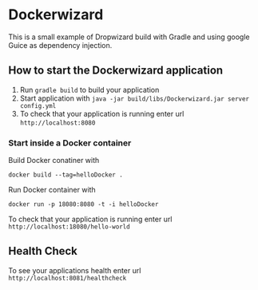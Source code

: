 # Dockerwizard

This is a small example of Dropwizard build with Gradle and using google Guice as dependency injection.

How to start the Dockerwizard application
---

1. Run `gradle build` to build your application
1. Start application with `java -jar build/libs/Dockerwizard.jar server config.yml`
1. To check that your application is running enter url `http://localhost:8080`

### Start inside a Docker container 

Build Docker conatiner with
```
docker build --tag=helloDocker .
```
Run Docker container with

```
docker run -p 18080:8080 -t -i helloDocker
```

To check that your application is running enter url `http://localhost:18080/hello-world`

Health Check
---

To see your applications health enter url `http://localhost:8081/healthcheck`
